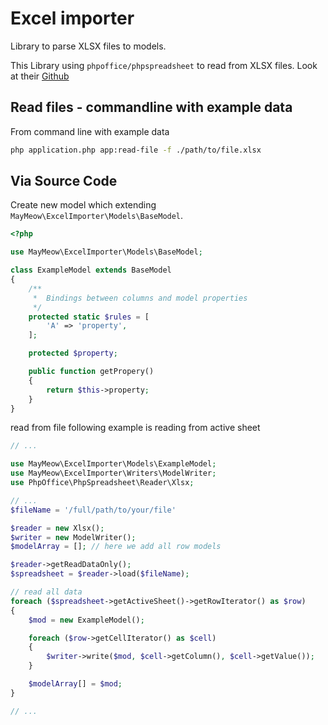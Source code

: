 # Excel importer

Library to parse XLSX files to models. 

This Library using `phpoffice/phpspreadsheet` to read from XLSX files. Look at their [Github](https://github.com/PHPOffice/PhpSpreadsheet)

## Read files - commandline with example data

From command line with example data

```bash
php application.php app:read-file -f ./path/to/file.xlsx
```

## Via Source Code

Create new model which extending `MayMeow\ExcelImporter\Models\BaseModel`.

```php
<?php

use MayMeow\ExcelImporter\Models\BaseModel;

class ExampleModel extends BaseModel
{
    /**
     *  Bindings between columns and model properties
     */
    protected static $rules = [
        'A' => 'property',
    ];

    protected $property;

    public function getPropery()
    {
        return $this->property;
    }
}
```

read from file following example is reading from active sheet

```php
// ...

use MayMeow\ExcelImporter\Models\ExampleModel;
use MayMeow\ExcelImporter\Writers\ModelWriter;
use PhpOffice\PhpSpreadsheet\Reader\Xlsx;

// ...
$fileName = '/full/path/to/your/file'

$reader = new Xlsx();
$writer = new ModelWriter();
$modelArray = []; // here we add all row models

$reader->getReadDataOnly();
$spreadsheet = $reader->load($fileName);

// read all data
foreach ($spreadsheet->getActiveSheet()->getRowIterator() as $row)
{
    $mod = new ExampleModel();

    foreach ($row->getCellIterator() as $cell)
    {
        $writer->write($mod, $cell->getColumn(), $cell->getValue());
    }

    $modelArray[] = $mod;
}

// ...
```
